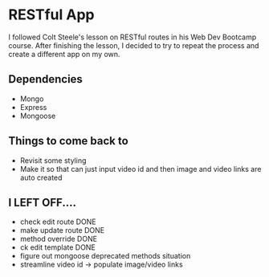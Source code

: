 # RESTful App

I followed Colt Steele's lesson on RESTful routes in his Web Dev Bootcamp course.  After finishing the lesson, I decided to try to repeat the process and create a different app on my own.  

## Dependencies
- Mongo
- Express
- Mongoose

## Things to come back to
- Revisit some styling
- Make it so that can just input video id and then image and video links are auto created

## I LEFT OFF....
- check edit route DONE 
- make update route DONE
- method override DONE
- ck edit template DONE
- figure out mongoose deprecated methods situation
- streamline video id -> populate image/video links